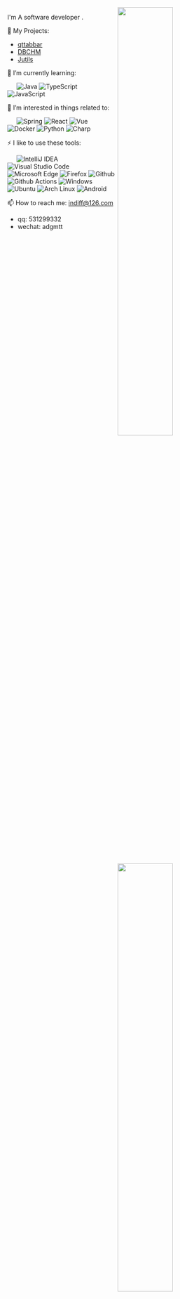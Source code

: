 
<a href="https://github.com/indiff?tab=repositories">
  <img width="50%" align="right" src="https://github-readme-stats.vercel.app/api?username=indiff&count_private=true&show_icons=true" />
</a>

<a href="https://profile.codersrank.io/user/indiff/">
  <img width="50%" align="right" src="https://cr-skills-chart-widget.azurewebsites.net/api/api?username=indiff&skills=Java,CSS,JSON,HTML,JavaScript,Kotlin,Less,PHP,Python,SCSS,Shell,TypeScript,Vue" />
</a>


I'm A software developer .

👀 My Projects:
- [qttabbar](https://github.com/indiff/qttabbar)
- [DBCHM](https://github.com/indiff/DBCHM)
- [Jutils](https://github.com/indiff/Jutils_Plugin)

🌱 I’m currently learning:

&ensp;&ensp;&ensp;![Java](https://img.shields.io/badge/-Java-007396?style=flat-square&logo=Java&logoColor=fff) ![TypeScript](https://img.shields.io/badge/-TypeScript-007ACC?style=flat-square&logo=TypeScript&logoColor=fff) ![JavaScript](https://img.shields.io/badge/-JavaScript-F7DF1E?style=flat-square&logo=JavaScript&logoColor=000)

🎉 I’m interested in things related to:

&ensp;&ensp;&ensp;![Spring](https://img.shields.io/badge/-Spring-6DB33F?style=flat-square&logo=Spring&logoColor=fff) ![React](https://img.shields.io/badge/-React-61DAFB?style=flat-square&logo=React&logoColor=000) ![Vue](https://img.shields.io/badge/-Vue-4FC08D?style=flat-square&logo=Vue.js&logoColor=fff) ![Docker](https://img.shields.io/badge/-Docker-2496ED?style=flat-square&logo=Docker&logoColor=fff) ![Python](https://img.shields.io/badge/-Python-2496ED?style=flat-square&logo=Python&logoColor=fff) ![Charp](https://img.shields.io/badge/-Charp-2496ED?style=flat-square&logo=Charp&logoColor=fff)

⚡ I like to use these  tools:

&ensp;&ensp;&ensp;![IntelliJ IDEA](https://img.shields.io/badge/-IntelliJ%20IDEA-000000?style=flat-square&logo=IntelliJ%20IDEA&logoColor=fff) ![Visual Studio Code](https://img.shields.io/badge/-Visual%20Studio%20Code-007ACC?style=flat-square&logo=Visual%20Studio%20Code&logoColor=fff) ![Microsoft Edge](https://img.shields.io/badge/-Microsoft%20Edge-0078D7?style=flat-square&logo=Microsoft%20Edge&logoColor=fff) ![Firefox](https://img.shields.io/badge/-Firefox-FF7139?style=flat-square&logo=Firefox&logoColor=fff) ![Github](https://img.shields.io/badge/-Github-181717?style=flat-square&logo=Github&logoColor=fff) ![Github Actions](https://img.shields.io/badge/-Github%20Actions-2088FF?style=flat-square&logo=Github%20Actions&logoColor=fff) ![Windows](https://img.shields.io/badge/-Windows-0078D6?style=flat-square&logo=Windows&logoColor=fff) ![Ubuntu](https://img.shields.io/badge/-Ubuntu-E95420?style=flat-square&logo=Ubuntu&logoColor=fff) ![Arch Linux](https://img.shields.io/badge/-Arch%20Linux-1793D1?style=flat-square&logo=Arch%20Linux&logoColor=fff) ![Android](https://img.shields.io/badge/-Android-3DDC84?style=flat-square&logo=Android&logoColor=fff)

📫 How to reach me: indiff@126.com
- qq: 531299332
- wechat: adgmtt


